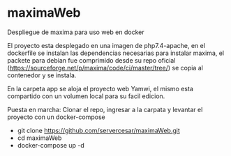 # maximaWeb

Despliegue de maxima para uso web en docker

El proyecto esta desplegado en una imagen de php7.4-apache, en el dockerfile se instalan las dependencias necesarias para instalar maxima, el packete para debian fue comprimido desde su repo oficial (https://sourceforge.net/p/maxima/code/ci/master/tree/) se copia al contenedor y se instala.

En la carpeta app se aloja el proyecto web Yamwi, el mismo esta compartido con un volumen local para su facil edicion. 

Puesta en marcha: Clonar el repo, ingresar a la carpata y levantar el proyecto con un docker-compose

- git clone https://github.com/servercesar/maximaWeb.git
- cd maximaWeb
- docker-compose up -d


